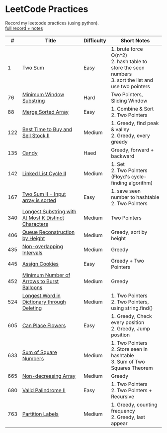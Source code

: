 # LeetCode Practices
Record my leetcode practices (using python).  
[full record + notes](https://melissakuo.notion.site/9eee0cf6d7734f38aa69e9e95f32ccf5?v=cf2906a9c5b6458399737d22d7cd5eb0)

| # | Title | Difficulty | Short Notes |
|---|-------|------------|-------|
| 1 | [Two Sum](https://leetcode.com/problems/two-sum/) | Easy | 1. brute force O(n^2) <br> 2. hash table to store the seen numbers <br> 3. sort the list and use two pointers
| 76 | [Minimum Window Substring](https://leetcode.com/problems/minimum-window-substring/) | Hard | Two Pointers, Sliding Window |
| 88 | [Merge Sorted Array](https://leetcode.com/problems/merge-sorted-array/) | Easy | 1. Combine & Sort <br> 2. Two Pointers |
| 122 | [Best Time to Buy and Sell Stock II](https://leetcode.com/problems/best-time-to-buy-and-sell-stock-ii/) | Medium | 1. Greedy, find peak & valley <br> 2. Greedy, every greedy |
| 135 | [Candy](https://leetcode.com/problems/candy/) | Haed | Greedy, forward + backward |
| 142 | [Linked List Cycle II](https://leetcode.com/problems/linked-list-cycle-ii/) | Medium | 1. Set <br> 2. Two Pointers (Floyd's cycle-finding algorithm) |
| 167 | [Two Sum II - Input array is sorted](https://leetcode.com/problems/two-sum-ii-input-array-is-sorted/) | Easy | 1. save seen number to hashtable <br> 2. Two Pointers |
| 340 | [Longest Substring with At Most K Distinct Characters](https://leetcode.com/problems/longest-substring-with-at-most-k-distinct-characters/) | Medium | Two Pointers |
| 406 | [Queue Reconstruction by Height](https://leetcode.com/problems/queue-reconstruction-by-height/) | Medium | Greedy, sort by height |
| 435 | [Non-overlapping Intervals](https://leetcode.com/problems/non-overlapping-intervals/) | Medium | Greedy |
| 445 | [Assign Cookies](https://leetcode.com/problems/assign-cookies/) | Easy | Greedy + Two Pointers |
| 452 | [Minimum Number of Arrows to Burst Balloons](https://leetcode.com/problems/minimum-number-of-arrows-to-burst-balloons/) | Medium | Greedy |
| 524 | [Longest Word in Dictionary through Deleting](https://leetcode.com/problems/longest-word-in-dictionary-through-deleting/) | Medium | 1. Two Pointers <br> 2. Two Pointers, using string.find() |
| 605 | [Can Place Flowers](https://leetcode.com/problems/can-place-flowers/) | Easy | 1. Greedy, Check every position <br> 2. Greedy, Jump position |
| 633 | [Sum of Square Numbers](https://leetcode.com/problems/sum-of-square-numbers/) | Medium | 1. Two Pointers <br> 2. Store seen in hashtable <br> 3. Sum of Two Squares Theorem |
| 665 | [Non-decreasing Array](https://leetcode.com/problems/non-decreasing-array/) | Medium | Greedy |
| 680 | [Valid Palindrome II](https://leetcode.com/problems/valid-palindrome-ii/) | Easy | 1. Two Pointers <br> 2. Two Pointers + Recursive |
| 763 | [Partition Labels](https://leetcode.com/problems/partition-labels/) | Medium | 1. Greedy, counting frequency <br> 2. Greedy, last appear |